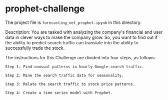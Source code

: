 # prophet-challenge

The project file is `forecasting_net_prophet.ipynb` in this directory.

Description:
You are tasked with analyzing the company's financial and user data in clever ways to make the company grow. So, you want to find out if the ability to predict search traffic can translate into the ability to successfully trade the stock.

The instructions for this Challenge are divided into four steps, as follows:

    Step 1: Find unusual patterns in hourly Google search traffic.

    Step 2: Mine the search traffic data for seasonality.

    Step 3: Relate the search traffic to stock price patterns.

    Step 4: Create a time series model with Prophet.
